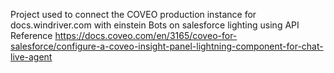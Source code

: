 Project used to connect the COVEO production instance for docs.windriver.com with einstein Bots on salesforce lighting using API
Reference https://docs.coveo.com/en/3165/coveo-for-salesforce/configure-a-coveo-insight-panel-lightning-component-for-chat-live-agent
